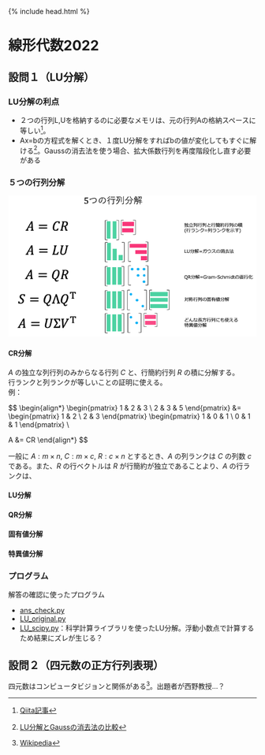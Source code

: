 {% include head.html %}

# 線形代数2022

## 設問１（LU分解）
### LU分解の利点
- ２つの行列L,Uを格納するのに必要なメモリは、元の行列Aの格納スペースに等しい[^1]。
- Ax=bの方程式を解くとき、１度LU分解をすればbの値が変化してもすぐに解ける[^2]。Gaussの消去法を使う場合、拡大係数行列を再度階段化し直す必要がある

[^1]:[Qiita記事](https://qiita.com/kenjihiranabe/items/11d07d3cea0325f17851)  
[^2]:[LU分解とGaussの消去法の比較](https://ameblo.jp/renderrender/entry-10582848651.html#:~:text=つまり，LU%20分解する理由,やり直さなくてはならない%EF%BC%8E)

### ５つの行列分解
![5つの行列分解](keynotes/decomposition.png "タイトル")
#### CR分解
$A$ の独立な列行列のみからなる行列 $C$ と、行簡約行列 $R$ の積に分解する。  
行ランクと列ランクが等しいことの証明に使える。  
例：

$$
\begin{align*}
\begin{pmatrix}
1 & 2 & 3 \\
2 & 3 & 5
\end{pmatrix}
&=
\begin{pmatrix}
1 & 2 \\
2 & 3
\end{pmatrix}
\begin{pmatrix}
1 & 0 & 1 \\
0 & 1 & 1
\end{pmatrix} \\

A &= CR
\end{align*}
$$

一般に $A:m\times n,\ C:m\times c,\ R:c\times n$ とするとき、$A$ の列ランクは $C$ の列数 $c$ である。また、$R$ の行ベクトルは $R$ が行簡約が独立であることより、$A$ の行ランクは、

#### LU分解
#### QR分解
#### 固有値分解
#### 特異値分解

### プログラム
解答の確認に使ったプログラム
- [ans_check.py](codes/ans_check.py)
- [LU_original.py](codes/LU_original.py)
- [LU_scipy.py](codes/LU_scipy.py)：科学計算ライブラリを使ったLU分解。浮動小数点で計算するため結果にズレが生じる？

## 設問２（四元数の正方行列表現）
四元数はコンピュータビジョンと関係がある[^3]。出題者が西野教授…？

[^3]:[Wikipedia](https://ja.wikipedia.org/wiki/四元数)
